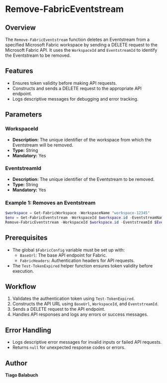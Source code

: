 # Remove-FabricEventstream

## Overview

The `Remove-FabricEventstream` function deletes an Eventstream from a specified Microsoft Fabric workspace by sending a DELETE request to the Microsoft Fabric API. It uses the `WorkspaceId` and `EventstreamId` to identify the Eventstream to be removed.

## Features

- Ensures token validity before making API requests.
- Constructs and sends a DELETE request to the appropriate API endpoint.
- Logs descriptive messages for debugging and error tracking.

## Parameters

### WorkspaceId

- **Description:** The unique identifier of the workspace from which the Eventstream will be removed.
- **Type:** String
- **Mandatory:** Yes

### EventstreamId

- **Description:** The unique identifier of the Eventstream to be removed.
- **Type:** String
- **Mandatory:** Yes

### Example 1: Removes an Eventstream

```powershell
$workspace = Get-FabricWorkspace -WorkspaceName "workspace-12345"
$env = Get-FabricEventstream -WorkspaceId $workspace.id -EventstreamName "Eventstream-12345"
Remove-FabricEventstream -WorkspaceId $workspace.id -EventstreamId $Eventstream.id 
```

## Prerequisites

- The global `$FabricConfig` variable must be set up with:
  - `BaseUrl`: The base API endpoint for Fabric.
  - `FabricHeaders`: Authentication headers for API requests.
- The `Test-TokenExpired` helper function ensures token validity before execution.

## Workflow

1. Validates the authentication token using `Test-TokenExpired`.
2. Constructs the API URL using `BaseUrl`, `WorkspaceId`, and `EventstreamId`.
3. Sends a DELETE request to the API endpoint.
4. Handles API responses and logs any errors or success messages.

## Error Handling

- Logs descriptive error messages for invalid inputs or failed API requests.
- Returns `null` for unexpected response codes or errors.

## Author

**Tiago Balabuch**  
